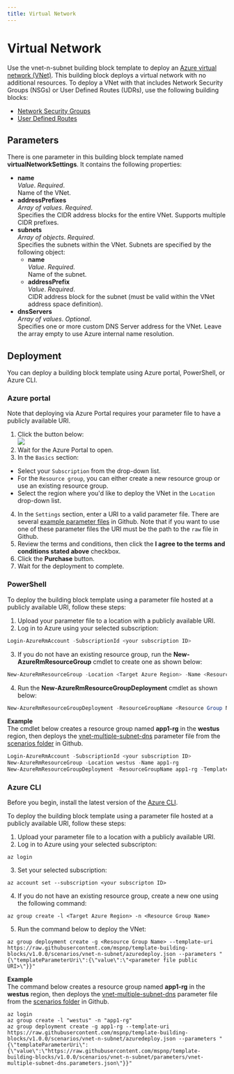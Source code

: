 ```yaml
---
title: Virtual Network
---
```


# Virtual Network

Use the vnet-n-subnet building block template to deploy an [Azure virtual network (VNet)](https://docs.microsoft.com/en-us/azure/virtual-network/virtual-networks-overview). This building block deploys a virtual network with no additional resources. To deploy a VNet with that includes Network Security Groups (NSGs) or User Defined Routes (UDRs), use the following building blocks: 

- [Network Security Groups](https://github.com/mspnp/template-building-blocks/tree/v1.0.0/templates/buildingBlocks/networkSecurityGroups)
- [User Defined Routes](https://github.com/mspnp/template-building-blocks/tree/v1.0.0/templates/buildingBlocks/userDefinedRoutes)


## Parameters

There is one parameter in this building block template named **virtualNetworkSettings**. It contains the following properties:

- **name**  
_Value_. _Required_.  
Name of the VNet.
- **addressPrefixes**  
_Array of values_. _Required_.  
Specifies the CIDR address blocks for the entire VNet. Supports multiple CIDR prefixes.  
- **subnets**  
_Array of objects_. _Required_.  
Specifies the subnets within the VNet. Subnets are specified by the following object:
  - **name**  
   _Value_. _Required._  
   Name of the subnet.  
  - **addressPrefix**  
  _Value_. _Required_.  
  CIDR address block for the subnet (must be valid within the VNet address space definition).
- **dnsServers**  
  _Array of values_. _Optional_.  
  Specifies one or more custom DNS Server address for the VNet. Leave the array empty to use Azure internal name resolution.

## Deployment

You can deploy a building block template using Azure portal, PowerShell, or Azure CLI. 

### Azure portal

Note that deploying via Azure Portal requires your parameter file to have a publicly available URI.

1. Click the button below:<br><a href="https://portal.azure.com/#create/Microsoft.Template/uri/https%3A%2F%2Fraw.githubusercontent.com%2Fmspnp%2Ftemplate-building-blocks%2Fv1.0.0%2Fscenarios%2Fvnet-n-subnet%2Fazuredeploy.json" target="_blank"><img src = "http://azuredeploy.net/deploybutton.png"/></a>
2. Wait for the Azure Portal to open.
3. In the `Basics` section:
  - Select your `Subscription` from the drop-down list.
  - For the `Resource group`, you can either create a new resource group or use an existing resource group.
  - Select the region where you'd like to deploy the VNet in the `Location` drop-down list.
4. In the `Settings` section, enter a URI to a valid parameter file. There are several [example parameter files](https://github.com/mspnp/template-building-blocks/tree/v1.0.0/scenarios/vnet-n-subnet/parameters) in Github. Note that if you want to use one of these parameter files the URI must be the path to the `raw` file in Github. 
5. Review the terms and conditions, then click the **I agree to the terms and conditions stated above** checkbox.
6. Click the **Purchase** button.
7. Wait for the deployment to complete.

### PowerShell

To deploy the building block template using a parameter file hosted at a publicly available URI, follow these steps:

1. Upload your parameter file to a location with a publicly available URI.
2. Log in to Azure using your selected subscription:  
```powershell
Login-AzureRmAccount -SubscriptionId <your subscription ID>
```
3. If you do not have an existing resource group, run the **New-AzureRmResourceGroup** cmdlet to create one as shown below:  
```powershell
New-AzureRmResourceGroup -Location <Target Azure Region> -Name <Resource Group Name> 
```
4. Run the **New-AzureRmResourceGroupDeployment** cmdlet as shown below:  
```powershell
New-AzureRmResourceGroupDeployment -ResourceGroupName <Resource Group Name> -TemplateUri https://raw.githubusercontent.com/mspnp/template-building-blocks/v1.0.0/scenarios/vnet-n-subnet/azuredeploy.json -templateParameterUriFromTemplate <URI of parameter file>
```

**Example**  
The cmdlet below creates a resource group named **app1-rg** in the **westus** region, then deploys the [vnet-multiple-subnet-dns](https://raw.githubusercontent.com/mspnp/template-building-blocks/v1.0.0/scenarios/vnet-n-subnet/parameters/vnet-multiple-subnet-dns.parameters.json) parameter file from the [scenarios folder](https://github.com/mspnp/template-building-blocks/tree/v1.0.0/scenarios/vnet-n-subnet) in Github.

```powershell
Login-AzureRmAccount -SubscriptionId <your subscription ID>
New-AzureRmResourceGroup -Location westus -Name app1-rg
New-AzureRmResourceGroupDeployment -ResourceGroupName app1-rg -TemplateUri https://raw.githubusercontent.com/mspnp/template-building-blocks/v1.0.0/scenarios/vnet-n-subnet/azuredeploy.json -templateParameterUriFromTemplate https://raw.githubusercontent.com/mspnp/template-building-blocks/v1.0.0/scenarios/vnet-n-subnet/parameters/vnet-multiple-subnet-dns.parameters.json
```

### Azure CLI

Before you begin, install the latest version of the [Azure CLI](https://docs.microsoft.com/en-us/cli/azure/install-azure-cli).

To deploy the building block template using a parameter file hosted at a publicly available URI, follow these steps:

1. Upload your parameter file to a location with a publicly available URI.
2. Log in to Azure using your selected subscripton:  
```batch
az login
```
3. Set your selected subscription:  
```batch
az account set --subscription <your subscripton ID>
```
4. If you do not have an existing resource group, create a new one using the following command:  
```batch
az group create -l <Target Azure Region> -n <Resource Group Name> 
```
5. Run the command below to deploy the VNet:  
```batch
az group deployment create -g <Resource Group Name> --template-uri https://raw.githubusercontent.com/mspnp/template-building-blocks/v1.0.0/scenarios/vnet-n-subnet/azuredeploy.json --parameters "{\"templateParameterUri\":{\"value\":\"<parameter file public URI>\"}}"
```

**Example**  
The command below creates a resource group named **app1-rg** in the **westus** region, then deploys the [vnet-multiple-subnet-dns](https://raw.githubusercontent.com/mspnp/template-building-blocks/v1.0.0/scenarios/vnet-n-subnet/parameters/vnet-multiple-subnet-dns.parameters.json) parameter file from the [scenarios folder](https://raw.githubusercontent.com/mspnp/template-building-blocks/v1.0.0/scenarios/vnet-n-subnet/parameters/vnet-multiple-subnet-dns.parameters.json) in Github.

```batch
az login
az group create -l "westus" -n "app1-rg"
az group deployment create -g app1-rg --template-uri https://raw.githubusercontent.com/mspnp/template-building-blocks/v1.0.0/scenarios/vnet-n-subnet/azuredeploy.json --parameters "{\"templateParameterUri\":{\"value\":\"https://raw.githubusercontent.com/mspnp/template-building-blocks/v1.0.0/scenarios/vnet-n-subnet/parameters/vnet-multiple-subnet-dns.parameters.json\"}}"
```